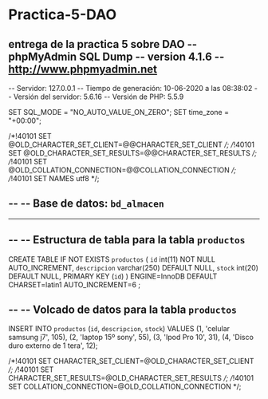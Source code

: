 # Practica-5-DAO
entrega de la practica 5 sobre DAO
-- phpMyAdmin SQL Dump
-- version 4.1.6
-- http://www.phpmyadmin.net
--
-- Servidor: 127.0.0.1
-- Tiempo de generación: 10-06-2020 a las 08:38:02
-- Versión del servidor: 5.6.16
-- Versión de PHP: 5.5.9

SET SQL_MODE = "NO_AUTO_VALUE_ON_ZERO";
SET time_zone = "+00:00";


/*!40101 SET @OLD_CHARACTER_SET_CLIENT=@@CHARACTER_SET_CLIENT */;
/*!40101 SET @OLD_CHARACTER_SET_RESULTS=@@CHARACTER_SET_RESULTS */;
/*!40101 SET @OLD_COLLATION_CONNECTION=@@COLLATION_CONNECTION */;
/*!40101 SET NAMES utf8 */;

--
-- Base de datos: `bd_almacen`
--

-- --------------------------------------------------------

--
-- Estructura de tabla para la tabla `productos`
--

CREATE TABLE IF NOT EXISTS `productos` (
  `id` int(11) NOT NULL AUTO_INCREMENT,
  `descripcion` varchar(250) DEFAULT NULL,
  `stock` int(20) DEFAULT NULL,
  PRIMARY KEY (`id`)
) ENGINE=InnoDB  DEFAULT CHARSET=latin1 AUTO_INCREMENT=6 ;

--
-- Volcado de datos para la tabla `productos`
--

INSERT INTO `productos` (`id`, `descripcion`, `stock`) VALUES
(1, 'celular samsung j7', 105),
(2, 'laptop 15º sony', 55),
(3, 'Ipod Pro 10', 31),
(4, 'Disco duro externo de 1 tera', 12);

/*!40101 SET CHARACTER_SET_CLIENT=@OLD_CHARACTER_SET_CLIENT */;
/*!40101 SET CHARACTER_SET_RESULTS=@OLD_CHARACTER_SET_RESULTS */;
/*!40101 SET COLLATION_CONNECTION=@OLD_COLLATION_CONNECTION */;

